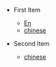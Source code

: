 <!-- _navbar.md -->

* First Item

  * [En](/)
  * [chinese](/zh-cn/)

* Second Item 

  * [chinese](/zh-cn/)
